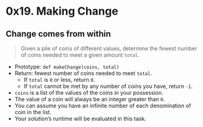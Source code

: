 # 0x19. Making Change
## Change comes from within

>Given a pile of coins of different values, determine the fewest number of coins needed to meet a given amount `total`.

- Prototype: `def makeChange(coins, total)`
- Return: fewest number of coins needed to meet `total`.
    - If `total` is `0` or less, return `0`.
    - If `total` cannot be met by any number of coins you have, return `-1`.
- `coins` is a list of the values of the coins in your possession.
- The value of a coin will always be an integer greater than `0`.
- You can assume you have an infinite number of each denomination of coin in the list.
- Your solution’s runtime will be evaluated in this task.
